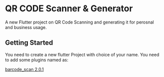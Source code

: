 # QR CODE Scanner & Generator

A new Flutter project on QR Code Scanning and generating it for perosnal and business usage.

## Getting Started

You need to create a new flutter Project with choice of your name.
You need to add some plugins named as:

<a class="github-button" href="https://pub.dev/packages/barcode_scan">barcode_scan 2.0.1</a>
